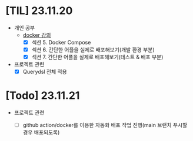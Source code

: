 # [TIL] 23.11.20
* 개인 공부
    * [docker 강의](https://www.inflearn.com/course/%EB%94%B0%EB%9D%BC%ED%95%98%EB%A9%B0-%EB%B0%B0%EC%9A%B0%EB%8A%94-%EB%8F%84%EC%BB%A4-ci/dashboard)
        * [x] 섹션 5. Docker Compose
        * [x] 섹션 6. 간단한 어플을 실제로 배포해보기(개발 환경 부분)
        * [x] 섹션 7. 간단한 어플을 실제로 배포해보기(테스트 & 배포 부분)
* 프로젝트 관련
    * [x] Querydsl 전체 적용
    
# [Todo] 23.11.21
* 프로젝트 관련
  * [ ] github action/docker를 이용한 자동화 배포 작업 진행(main 브랜치 푸시할 경우 배포되도록)
  






  


